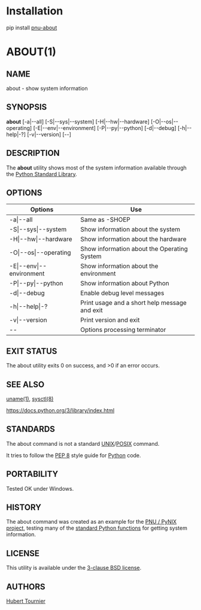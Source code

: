 # Installation
pip install [pnu-about](https://pypi.org/project/pnu-about/)

# ABOUT(1)

## NAME
about - show system information

## SYNOPSIS
**about**
[-a\|--all]
[-S\|--sys\|--system]
[-H\|--hw\|--hardware]
[-O\|--os\|--operating]
[-E\|--env\|--environment]
[-P\|--py\|--python]
[-d\|--debug]
[-h\|--help\|-?]
[-v\|--version]
[--]

## DESCRIPTION
The **about** utility shows most of the system information available through the [Python Standard Library](https://docs.python.org/3/library/index.html).

## OPTIONS

Options | Use
------- | ---
-a\|--all|Same as -SHOEP
-S\|--sys\|--system|Show information about the system
-H\|--hw\|--hardware|Show information about the hardware
-O\|--os\|--operating|Show information about the Operating System
-E\|--env\|--environment|Show information about the environment
-P\|--py\|--python|Show information about Python
-d\|--debug|Enable debug level messages
-h\|--help\|-?|Print usage and a short help message and exit
-v\|--version|Print version and exit
--|Options processing terminator

## EXIT STATUS
The about utility exits 0 on success, and >0 if an error occurs.

## SEE ALSO
[uname(1)](https://www.freebsd.org/cgi/man.cgi?query=uname), [sysctl(8)](https://www.freebsd.org/cgi/man.cgi?query=sysctl)

https://docs.python.org/3/library/index.html

## STANDARDS
The about command is not a standard [UNIX](https://en.wikipedia.org/wiki/Unix)/[POSIX](https://en.wikipedia.org/wiki/POSIX) command.

It tries to follow the [PEP 8](https://www.python.org/dev/peps/pep-0008/) style guide for [Python](https://www.python.org/) code.

## PORTABILITY
Tested OK under Windows.

## HISTORY
The about command was created as an example for the [PNU / PyNIX project](https://github.com/HubTou/PNU), testing many of the [standard Python functions](https://docs.python.org/3/library/index.html) for getting system information.

## LICENSE
This utility is available under the [3-clause BSD license](https://opensource.org/licenses/BSD-3-Clause).

## AUTHORS
[Hubert Tournier](https://github.com/HubTou)

